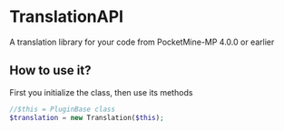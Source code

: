 # TranslationAPI
A translation library for your code from PocketMine-MP 4.0.0 or earlier
## How to use it?
First you initialize the class, then use its methods
```php
//$this = PluginBase class
$translation = new Translation($this);
```
